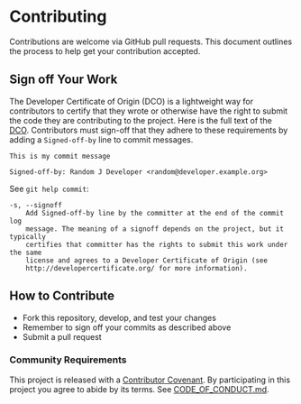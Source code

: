 # Contributing

Contributions are welcome via GitHub pull requests. This document outlines the
process to help get your contribution accepted.

## Sign off Your Work

The Developer Certificate of Origin (DCO) is a lightweight way for contributors
to certify that they wrote or otherwise have the right to submit the code they
are contributing to the project. Here is the full text of the
[DCO](http://developercertificate.org/). Contributors must sign-off that they
adhere to these requirements by adding a `Signed-off-by` line to commit
messages.

```text
This is my commit message

Signed-off-by: Random J Developer <random@developer.example.org>
```

See `git help commit`:

```text
-s, --signoff
    Add Signed-off-by line by the committer at the end of the commit log
    message. The meaning of a signoff depends on the project, but it typically
    certifies that committer has the rights to submit this work under the same
    license and agrees to a Developer Certificate of Origin (see
    http://developercertificate.org/ for more information).
```

## How to Contribute

- Fork this repository, develop, and test your changes
- Remember to sign off your commits as described above
- Submit a pull request

### Community Requirements

This project is released with a
[Contributor Covenant](https://www.contributor-covenant.org). By participating
in this project you agree to abide by its terms. See
[CODE_OF_CONDUCT.md](./CODE_OF_CONDUCT.md).
